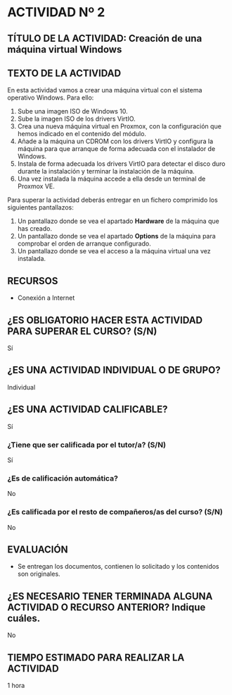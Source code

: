 # ACTIVIDAD Nº 2

## TÍTULO DE LA ACTIVIDAD: Creación de una máquina virtual Windows

## TEXTO DE LA ACTIVIDAD

En esta actividad vamos a crear una máquina virtual con el sistema operativo Windows. Para ello:

1. Sube una imagen ISO de Windows 10.
2. Sube la imagen ISO de los drivers VirtIO.
3. Crea una nueva máquina virtual en Proxmox, con la configuración que hemos indicado en el contenido del módulo.
4. Añade a la máquina un CDROM con los drivers VirtIO y configura la máquina para que arranque de forma adecuada con el instalador de Windows.
5. Instala de forma adecuada los drivers VirtIO para detectar el disco duro durante la instalación y terminar la instalación de la máquina.
6. Una vez instalada la máquina accede a ella desde un terminal de Proxmox VE.

Para superar la actividad deberás entregar en un fichero comprimido los siguientes pantallazos:

1. Un pantallazo donde se vea el apartado **Hardware** de la máquina que has creado.
2. Un pantallazo donde se vea el apartado **Options** de la máquina para comprobar el orden de arranque configurado.
3. Un pantallazo donde se vea el acceso a la máquina virtual una vez instalada.


## RECURSOS

* Conexión a Internet

## ¿ES OBLIGATORIO HACER ESTA ACTIVIDAD PARA SUPERAR EL CURSO? (S/N)

Sí

## ¿ES UNA ACTIVIDAD INDIVIDUAL O DE GRUPO?

Individual

## ¿ES UNA ACTIVIDAD CALIFICABLE?

Sí

### ¿Tiene que ser calificada por el tutor/a? (S/N)

Sí

### ¿Es de calificación automática?

No

### ¿Es calificada por el resto de compañeros/as del curso? (S/N)

No

## EVALUACIÓN

* Se entregan los documentos, contienen lo solicitado y los contenidos son originales.

## ¿ES NECESARIO TENER TERMINADA ALGUNA ACTIVIDAD O RECURSO ANTERIOR? Indique cuáles.

No

## TIEMPO ESTIMADO PARA REALIZAR LA ACTIVIDAD

1 hora